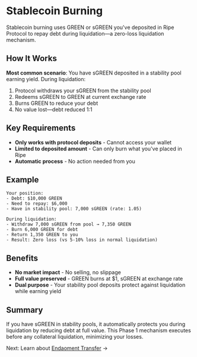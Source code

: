 # Stablecoin Burning

Stablecoin burning uses GREEN or sGREEN you've deposited in Ripe Protocol to repay debt during liquidation—a zero-loss liquidation mechanism.

## How It Works

**Most common scenario**: You have sGREEN deposited in a stability pool earning yield. During liquidation:

1. Protocol withdraws your sGREEN from the stability pool
2. Redeems sGREEN to GREEN at current exchange rate
3. Burns GREEN to reduce your debt
4. No value lost—debt reduced 1:1

## Key Requirements

- **Only works with protocol deposits** - Cannot access your wallet
- **Limited to deposited amount** - Can only burn what you've placed in Ripe
- **Automatic process** - No action needed from you

## Example

```
Your position:
- Debt: $10,000 GREEN
- Need to repay: $6,000 
- Have in stability pool: 7,000 sGREEN (rate: 1.05)

During liquidation:
- Withdraw 7,000 sGREEN from pool → 7,350 GREEN
- Burn 6,000 GREEN for debt
- Return 1,350 GREEN to you
- Result: Zero loss (vs 5-10% loss in normal liquidation)
```

## Benefits

- **No market impact** - No selling, no slippage
- **Full value preserved** - GREEN burns at $1, sGREEN at exchange rate
- **Dual purpose** - Your stability pool deposits protect against liquidation while earning yield

## Summary

If you have sGREEN in stability pools, it automatically protects you during liquidation by reducing debt at full value. This Phase 1 mechanism executes before any collateral liquidation, minimizing your losses.

Next: Learn about [Endaoment Transfer](02-endaoment-transfer.md) →